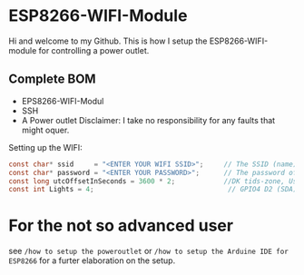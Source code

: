 # ESP8266-WIFI-Module
Hi and welcome to my Github. This is how I setup the ESP8266-WIFI-module for controlling a power outlet. 
## Complete BOM
* EPS8266-WIFI-Modul
* SSH
* A Power outlet
Disclaimer: I take no responsibility for any faults that might oquer. 

Setting up the WIFI:
```c
const char* ssid     = "<ENTER YOUR WIFI SSID>";     // The SSID (name) of the Wi-Fi network you want to connect to
const char* password = "<ENTER YOUR PASSWORD>";      // The password of the Wi-Fi network   
const long utcOffsetInSeconds = 3600 * 2;            //DK tids-zone, Use this link to se you timezone,
const int Lights = 4;                                 // GPIO4 D2 (SDA), use this link ti see the pinout
```



# For the not so advanced user
see `/how to setup the poweroutlet` or `/how to setup the Arduine IDE for ESP8266` for a furter elaboration on the setup. 
